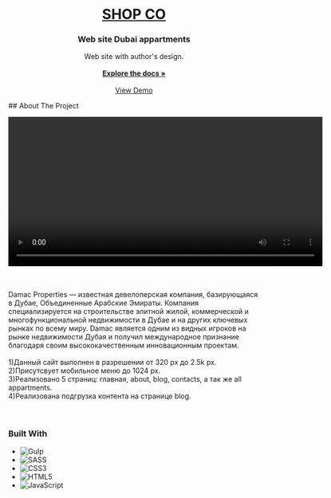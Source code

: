 <!-- PROJECT LOGO -->
<br />
<div align="center">
  <a href="https://github.com/GorunowMaxim/LearnEnglish.github.io">
    <h1>SHOP CO</h1>
  </a>

  <h3 align="center">Web site Dubai appartments</h3>

  <p align="center">
    Web site with author's design.
    <br />
    <br />
    <a href="https://github.com/GorunowMaxim/Dubai.github.io"><strong>Explore the docs »</strong></a>
    <br />
    <br />
    <a href="https://gorunowmaxim.github.io/Dubai.github.io/">View Demo</a>
  </p>
</div>
<!-- ABOUT THE PROJECT -->
## About The Project
<br />

<video width="630" height="300"  src="https://github.com/GorunowMaxim/ShopCo.github.io/assets/132397409/ddb96fbb-08b5-4b55-8c31-80b6a340bc2e" autoplay></video>

<br />
<br />
Damac Properties — известная девелоперская компания, базирующаяся в Дубае, Объединенные Арабские Эмираты. Компания специализируется на строительстве элитной жилой, коммерческой и многофункциональной недвижимости в Дубае и на других ключевых рынках по всему миру. Damac является одним из видных игроков на рынке недвижимости Дубая и получил международное признание благодаря своим высококачественным инновационным проектам.
<br />
<br />
1)Данный сайт выполнен в разрешении от 320 px до 2.5k px.
<br />
2)Присутсвует мобильное меню до 1024 px.
<br />
3)Реализовано 5 страниц: главная, about, blog, contacts, а так же all appartments.
<br />
4)Реализована подгрузка контента  на странице blog.
<br />
<br />
<br />

### Built With

* ![Gulp](https://img.shields.io/badge/GULP-%23CF4647.svg?style=for-the-badge&logo=gulp&logoColor=white)
* ![SASS](https://img.shields.io/badge/SASS-hotpink.svg?style=for-the-badge&logo=SASS&logoColor=white)
* ![CSS3](https://img.shields.io/badge/css5-%231572B6.svg?style=for-the-badge&logo=css5&logoColor=white)
* ![HTML5](https://img.shields.io/badge/html5-%23E34F26.svg?style=for-the-badge&logo=html5&logoColor=white)
* ![JavaScript](https://img.shields.io/badge/javascript-%23323330.svg?style=for-the-badge&logo=javascript&logoColor=%23F7DF1E)
